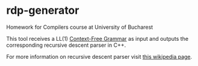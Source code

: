 # rdp-generator
Homework for Compilers course at University of Bucharest

This tool receives a LL(1) [Context-Free Grammar](https://en.wikipedia.org/wiki/Context-free_grammar) as input and outputs the corresponding recursive descent parser in C++.

For more information on recursive descent parser visit [this wikipedia page](https://en.wikipedia.org/wiki/Recursive_descent_parser).


